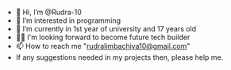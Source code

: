 - 👋 Hi, I’m @Rudra-10
- 👀 I’m interested in programming 
- 🌱 I’m currently in 1st year of university and 17 years old
- 👨‍💻 I'm looking forward to become future tech builder
- 📫 How to reach me "rudralimbachiya10@gmail.com"
-  If any suggestions needed in my projects then, please help me.

<!---
Rudra-10/Rudra-10 is a ✨ special ✨ repository because its `README.md` (this file) appears on your GitHub profile.
You can click the Preview link to take a look at your changes.
--->
